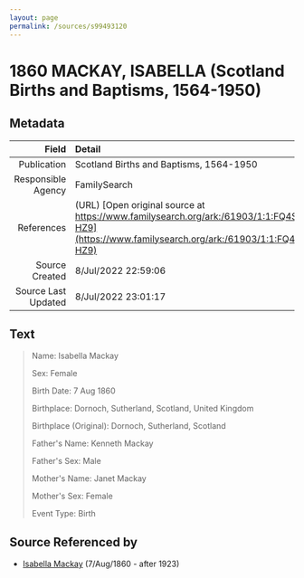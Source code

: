 ```yaml
---
layout: page
permalink: /sources/s99493120
---
```


# 1860 MACKAY, ISABELLA (Scotland Births and Baptisms, 1564-1950)

## Metadata

Field | Detail
---:|:---
Publication | Scotland Births and Baptisms, 1564-1950
Responsible Agency | FamilySearch
References | (URL) [Open original source at https://www.familysearch.org/ark:/61903/1:1:FQ4S-HZ9](https://www.familysearch.org/ark:/61903/1:1:FQ4S-HZ9)
Source Created | 8/Jul/2022 22:59:06
Source Last Updated | 8/Jul/2022 23:01:17

## Text

> Name: Isabella Mackay
>
> Sex: Female
>
> Birth Date: 7 Aug 1860
>
> Birthplace: Dornoch, Sutherland, Scotland, United Kingdom
>
> Birthplace (Original): Dornoch, Sutherland, Scotland
>
> Father's Name: Kenneth Mackay
>
> Father's Sex: Male
>
> Mother's Name: Janet Mackay
>
> Mother's Sex: Female
>
> Event Type: Birth
>

## Source Referenced by

* [Isabella Mackay](../people/@32797554@-isabella-mackay-b1860-8-7-d1923.md) (7/Aug/1860 - after 1923)
